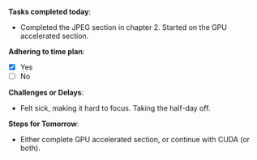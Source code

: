 
**Tasks completed today**:
- Completed the JPEG section in chapter 2. Started on the GPU accelerated section.

**Adhering to time plan**: 
- [x] Yes
- [ ] No

**Challenges or Delays**:
- Felt sick, making it hard to focus. Taking the half-day off. 

**Steps for Tomorrow**:
- Either complete GPU accelerated section, or continue with CUDA (or both). 
